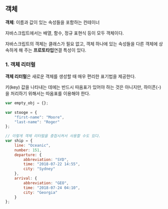 ## 객체

**객체**: 이름과 값이 있는 속성들을 포함하는 컨테이너

자바스크립트에서는 배열, 함수, 정규 표현식 등이 모두 객체이다.

자바스크립트의 객체는 클래스가 필요 없고, 객체 하나에 있는 속성들을 다른 객체에 상속하게 해 주는 **프로토타입**연결 특성이 있다.

### 1. 객체 리터럴

**객체 리터럴**은 새로운 객체를 생성할 때 매우 편리한 표기법을 제공한다.

키(key) 값을 나타내는 데에는 반드시 따옴표가 있어야 하는 것은 아니지만, 하이픈(-)을 처리하기 위해서는 따옴표를 이용해야 한다.

```javascript 1.8
var empty_obj = {};
    
var stooge = {
    "first-name": "Moore",
    "last-name": "Roger"
};
    
// 이렇게 객체 리터럴을 중첩시켜서 사용할 수도 있다.   
var ship = {
    line: "Oceanic",
    number: 151,
    departure: {
        abbreviation: "SYD",
        time: "2018-07-22 14:55",
        city: "Sydney"
    },
    arrival: {
        abbreviation: "GEO",
        time: "2018-07-24 04:10",
        city: "Georgia"
    }
};
```